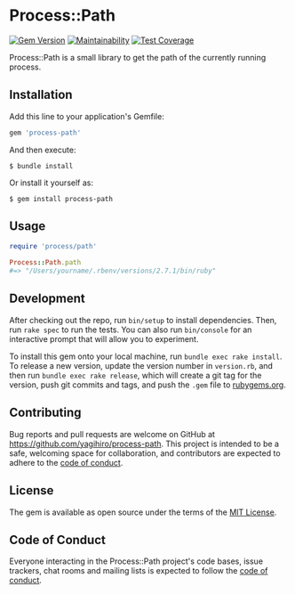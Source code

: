 # Process::Path

[![Gem Version](https://badge.fury.io/rb/process-path.svg)](https://badge.fury.io/rb/process-path)
[![Maintainability](https://api.codeclimate.com/v1/badges/39b1c2e07668d7354cdb/maintainability)](https://codeclimate.com/github/yagihiro/process-path/maintainability)
[![Test Coverage](https://api.codeclimate.com/v1/badges/39b1c2e07668d7354cdb/test_coverage)](https://codeclimate.com/github/yagihiro/process-path/test_coverage)

Process::Path is a small library to get the path of the currently running process.

## Installation

Add this line to your application's Gemfile:

```ruby
gem 'process-path'
```

And then execute:

    $ bundle install

Or install it yourself as:

    $ gem install process-path

## Usage

```ruby
require 'process/path'

Process::Path.path
#=> "/Users/yourname/.rbenv/versions/2.7.1/bin/ruby"
```

## Development

After checking out the repo, run `bin/setup` to install dependencies. 
Then, run `rake spec` to run the tests. You can also run `bin/console` for an interactive prompt that will allow you to experiment.

To install this gem onto your local machine, run `bundle exec rake install`.
To release a new version, update the version number in `version.rb`, and then run `bundle exec rake release`, 
which will create a git tag for the version, push git commits and tags, and push the `.gem` file to [rubygems.org](https://rubygems.org).

## Contributing

Bug reports and pull requests are welcome on GitHub at https://github.com/yagihiro/process-path.
This project is intended to be a safe, welcoming space for collaboration, and contributors are expected to adhere to the [code of conduct](https://github.com/yagihiro/process-path/blob/master/CODE_OF_CONDUCT.md).


## License

The gem is available as open source under the terms of the [MIT License](https://opensource.org/licenses/MIT).

## Code of Conduct

Everyone interacting in the Process::Path project's code bases, issue trackers, chat rooms and mailing lists is expected to follow the [code of conduct](https://github.com/yagihiro/process-path/blob/master/CODE_OF_CONDUCT.md).
